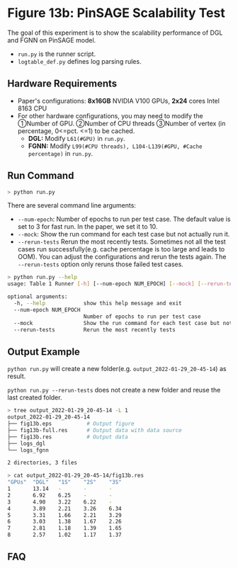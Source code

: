 # Figure 13b:  PinSAGE Scalability Test

The goal of this experiment is to show the scalability performance of DGL and FGNN on PinSAGE model.

- `run.py` is the runner script.
- `logtable_def.py` defines log parsing rules.



## Hardware Requirements

- Paper's configurations: **8x16GB** NVIDIA V100 GPUs, **2x24** cores Intel 8163 CPU
- For other hardware configurations, you may need to modify the ①Number of GPU. ②Number of CPU threads ③Number of vertex (in percentage, 0<=pct. <=1) to be cached.
  - **DGL:** Modify `L61(#GPU)` in `run.py`.
  - **FGNN:**  Modify  `L99(#CPU threads), L104-L139(#GPU, #Cache percentage)` in `run.py`.



## Run Command


```sh
> python run.py
```



There are several command line arguments:

- `--num-epoch`: Number of epochs to run per test case.  The default value is set to 3 for fast run. In the paper, we set it to 10.
- `--mock`: Show the run command for each test case but not actually run it.
- `--rerun-tests` Rerun the most recently tests. Sometimes not all the test cases run successfully(e.g. cache percentage is too large and leads to OOM). You can adjust the configurations and rerun the tests again. The `--rerun-tests` option only reruns those failed test cases.



```sh
> python run.py --help
usage: Table 1 Runner [-h] [--num-epoch NUM_EPOCH] [--mock] [--rerun-tests]

optional arguments:
  -h, --help            show this help message and exit
  --num-epoch NUM_EPOCH
                        Number of epochs to run per test case
  --mock                Show the run command for each test case but not actually run it
  --rerun-tests         Rerun the most recently tests
```





## Output Example

`python run.py` will create a new folder(e.g. `output_2022-01-29_20-45-14`) as result.

`python run.py --rerun-tests`  does not create a new folder and reuse the last created folder.

```sh
> tree output_2022-01-29_20-45-14 -L 1
output_2022-01-29_20-45-14
├── fig13b.eps           # Output figure
├── fig13b-full.res      # Output data with data source
├── fig13b.res           # Output data
├── logs_dgl
└── logs_fgnn

2 directories, 3 files
```



```sh
> cat output_2022-01-29_20-45-14/fig13b.res
"GPUs"  "DGL"   "1S"    "2S"    "3S"
1       13.14   -       -       -
2       6.92    6.25    -       -
3       4.90    3.22    6.22    -
4       3.89    2.21    3.26    6.34
5       3.31    1.66    2.21    3.29
6       3.03    1.38    1.67    2.26
7       2.81    1.18    1.39    1.65
8       2.57    1.02    1.17    1.37
```





## FAQ